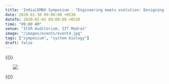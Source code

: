 ```yaml
---
title: 'India|EMBO Symposium - "Engineering meets evolution: Designing biological systems"'
date: 2020-01-30 09:00:00 +0530
dateTo: 2020-02-01 09:00:00 +0530
time: "09:00 AM"
venue: "ICSR Auditorium, IIT Madras"
image: "/images/events/event4.jpg"
tags: ["symposium", "system biology"]
draft: false
---
```

{{<rawhtml>}}
<ul>
  <a href="http://meetings.embo.org/event/20-biosystems"><img src="/images/events/EMBO.png"></a>
</ul>
{{</rawhtml>}}